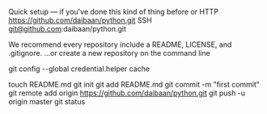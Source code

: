 Quick setup — if you've done this kind of thing before
or
HTTP https://github.com/daibaan/python.git
SSH  git@github.com:daibaan/python.git

We recommend every repository include a README, LICENSE, and .gitignore.
…or create a new repository on the command line

git config --global credential.helper cache

touch README.md
git init
git add README.md
git commit -m "first commit"
git remote add origin https://github.com/daibaan/python.git
git push -u origin master
git status
